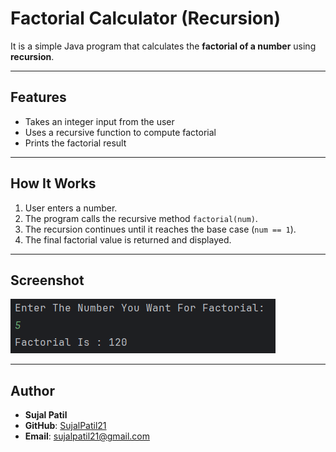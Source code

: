 # Factorial Calculator (Recursion)

It is a simple Java program that calculates the **factorial of a number** using **recursion**.  

---

## Features
- Takes an integer input from the user  
- Uses a recursive function to compute factorial  
- Prints the factorial result  

---

## How It Works
1. User enters a number.  
2. The program calls the recursive method `factorial(num)`.  
3. The recursion continues until it reaches the base case (`num == 1`).  
4. The final factorial value is returned and displayed.  

---

## Screenshot
![Program Output](Output.png)

---

## Author
- **Sujal Patil**  
- **GitHub**: [SujalPatil21](https://github.com/SujalPatil21)  
- **Email**: sujalpatil21@gmail.com  

